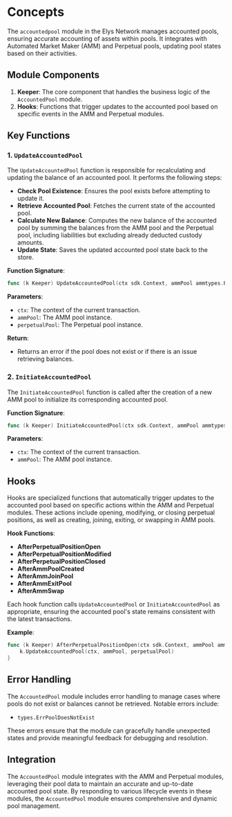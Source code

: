 <!--
order: 1
-->

# Concepts

The `accountedpool` module in the Elys Network manages accounted pools, ensuring accurate accounting of assets within pools. It integrates with Automated Market Maker (AMM) and Perpetual pools, updating pool states based on their activities.

## Module Components

1. **Keeper**: The core component that handles the business logic of the `AccountedPool` module.
2. **Hooks**: Functions that trigger updates to the accounted pool based on specific events in the AMM and Perpetual modules.

## Key Functions

### 1. `UpdateAccountedPool`

The `UpdateAccountedPool` function is responsible for recalculating and updating the balance of an accounted pool. It performs the following steps:

- **Check Pool Existence**: Ensures the pool exists before attempting to update it.
- **Retrieve Accounted Pool**: Fetches the current state of the accounted pool.
- **Calculate New Balance**: Computes the new balance of the accounted pool by summing the balances from the AMM pool and the Perpetual pool, including liabilities but excluding already deducted custody amounts.
- **Update State**: Saves the updated accounted pool state back to the store.

**Function Signature**:

```go
func (k Keeper) UpdateAccountedPool(ctx sdk.Context, ammPool ammtypes.Pool, perpetualPool perpetualtypes.Pool) error
```

**Parameters**:

- `ctx`: The context of the current transaction.
- `ammPool`: The AMM pool instance.
- `perpetualPool`: The Perpetual pool instance.

**Return**:

- Returns an error if the pool does not exist or if there is an issue retrieving balances.

### 2. `InitiateAccountedPool`

The `InitiateAccountedPool` function is called after the creation of a new AMM pool to initialize its corresponding accounted pool.

**Function Signature**:

```go
func (k Keeper) InitiateAccountedPool(ctx sdk.Context, ammPool ammtypes.Pool)
```

**Parameters**:

- `ctx`: The context of the current transaction.
- `ammPool`: The AMM pool instance.

## Hooks

Hooks are specialized functions that automatically trigger updates to the accounted pool based on specific actions within the AMM and Perpetual modules. These actions include opening, modifying, or closing perpetual positions, as well as creating, joining, exiting, or swapping in AMM pools.

**Hook Functions**:

- **AfterPerpetualPositionOpen**
- **AfterPerpetualPositionModified**
- **AfterPerpetualPositionClosed**
- **AfterAmmPoolCreated**
- **AfterAmmJoinPool**
- **AfterAmmExitPool**
- **AfterAmmSwap**

Each hook function calls `UpdateAccountedPool` or `InitiateAccountedPool` as appropriate, ensuring the accounted pool's state remains consistent with the latest transactions.

**Example**:

```go
func (k Keeper) AfterPerpetualPositionOpen(ctx sdk.Context, ammPool ammtypes.Pool, perpetualPool perpetualtypes.Pool, sender string) {
    k.UpdateAccountedPool(ctx, ammPool, perpetualPool)
}
```

## Error Handling

The `AccountedPool` module includes error handling to manage cases where pools do not exist or balances cannot be retrieved. Notable errors include:

- `types.ErrPoolDoesNotExist`

These errors ensure that the module can gracefully handle unexpected states and provide meaningful feedback for debugging and resolution.

## Integration

The `AccountedPool` module integrates with the AMM and Perpetual modules, leveraging their pool data to maintain an accurate and up-to-date accounted pool state. By responding to various lifecycle events in these modules, the `AccountedPool` module ensures comprehensive and dynamic pool management.
